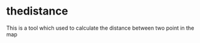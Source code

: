 thedistance
===========
This is a tool which used to calculate the distance between two point in the map

